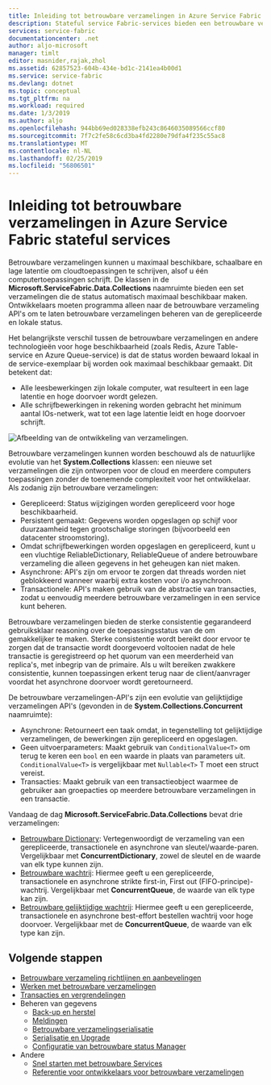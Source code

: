 ```yaml
---
title: Inleiding tot betrouwbare verzamelingen in Azure Service Fabric stateful services | Microsoft Docs
description: Stateful service Fabric-services bieden een betrouwbare verzamelingen die u in staat om maximaal beschikbare, schaalbare en lage latentie cloudtoepassingen te schrijven.
services: service-fabric
documentationcenter: .net
author: aljo-microsoft
manager: timlt
editor: masnider,rajak,zhol
ms.assetid: 62857523-604b-434e-bd1c-2141ea4b00d1
ms.service: service-fabric
ms.devlang: dotnet
ms.topic: conceptual
ms.tgt_pltfrm: na
ms.workload: required
ms.date: 1/3/2019
ms.author: aljo
ms.openlocfilehash: 944bb69ed028338efb243c8646035089566ccf80
ms.sourcegitcommit: 7f7c2fe58c6cd3ba4fd2280e79dfa4f235c55ac8
ms.translationtype: MT
ms.contentlocale: nl-NL
ms.lasthandoff: 02/25/2019
ms.locfileid: "56806501"
---
```

# <a name="introduction-to-reliable-collections-in-azure-service-fabric-stateful-services"></a>Inleiding tot betrouwbare verzamelingen in Azure Service Fabric stateful services

Betrouwbare verzamelingen kunnen u maximaal beschikbare, schaalbare en lage latentie om cloudtoepassingen te schrijven, alsof u één computertoepassingen schrijft. De klassen in de **Microsoft.ServiceFabric.Data.Collections** naamruimte bieden een set verzamelingen die de status automatisch maximaal beschikbaar maken. Ontwikkelaars moeten programma alleen naar de betrouwbare verzameling API's om te laten betrouwbare verzamelingen beheren van de gerepliceerde en lokale status.

Het belangrijkste verschil tussen de betrouwbare verzamelingen en andere technologieën voor hoge beschikbaarheid (zoals Redis, Azure Table-service en Azure Queue-service) is dat de status worden bewaard lokaal in de service-exemplaar bij worden ook maximaal beschikbaar gemaakt. Dit betekent dat:

* Alle leesbewerkingen zijn lokale computer, wat resulteert in een lage latentie en hoge doorvoer wordt gelezen.
* Alle schrijfbewerkingen in rekening worden gebracht het minimum aantal IOs-netwerk, wat tot een lage latentie leidt en hoge doorvoer schrijft.

![Afbeelding van de ontwikkeling van verzamelingen.](media/service-fabric-reliable-services-reliable-collections/ReliableCollectionsEvolution.png)

Betrouwbare verzamelingen kunnen worden beschouwd als de natuurlijke evolutie van het **System.Collections** klassen: een nieuwe set verzamelingen die zijn ontworpen voor de cloud en meerdere computers toepassingen zonder de toenemende complexiteit voor het ontwikkelaar. Als zodanig zijn betrouwbare verzamelingen:

* Gerepliceerd: Status wijzigingen worden gerepliceerd voor hoge beschikbaarheid.
* Persistent gemaakt: Gegevens worden opgeslagen op schijf voor duurzaamheid tegen grootschalige storingen (bijvoorbeeld een datacenter stroomstoring).
* Omdat schrijfbewerkingen worden opgeslagen en gerepliceerd, kunt u een vluchtige ReliableDictionary, ReliableQueue of andere betrouwbare verzameling die alleen gegevens in het geheugen kan niet maken.
* Asynchrone: API's zijn om ervoor te zorgen dat threads worden niet geblokkeerd wanneer waarbij extra kosten voor i/o asynchroon.
* Transactionele: API's maken gebruik van de abstractie van transacties, zodat u eenvoudig meerdere betrouwbare verzamelingen in een service kunt beheren.

Betrouwbare verzamelingen bieden de sterke consistentie gegarandeerd gebruiksklaar reasoning over de toepassingsstatus van de om gemakkelijker te maken.
Sterke consistentie wordt bereikt door ervoor te zorgen dat de transactie wordt doorgevoerd voltooien nadat de hele transactie is geregistreerd op het quorum van een meerderheid van replica's, met inbegrip van de primaire.
Als u wilt bereiken zwakkere consistentie, kunnen toepassingen erkent terug naar de client/aanvrager voordat het asynchrone doorvoer wordt geretourneerd.

De betrouwbare verzamelingen-API's zijn een evolutie van gelijktijdige verzamelingen API's (gevonden in de **System.Collections.Concurrent** naamruimte):

* Asynchrone: Retourneert een taak omdat, in tegenstelling tot gelijktijdige verzamelingen, de bewerkingen zijn gerepliceerd en opgeslagen.
* Geen uitvoerparameters: Maakt gebruik van `ConditionalValue<T>` om terug te keren een `bool` en een waarde in plaats van parameters uit. `ConditionalValue<T>` is vergelijkbaar met `Nullable<T>` T moet een struct vereist.
* Transacties: Maakt gebruik van een transactieobject waarmee de gebruiker aan groepacties op meerdere betrouwbare verzamelingen in een transactie.

Vandaag de dag **Microsoft.ServiceFabric.Data.Collections** bevat drie verzamelingen:

* [Betrouwbare Dictionary](https://msdn.microsoft.com/library/azure/dn971511.aspx): Vertegenwoordigt de verzameling van een gerepliceerde, transactionele en asynchrone van sleutel/waarde-paren. Vergelijkbaar met **ConcurrentDictionary**, zowel de sleutel en de waarde van elk type kunnen zijn.
* [Betrouwbare wachtrij](https://msdn.microsoft.com/library/azure/dn971527.aspx): Hiermee geeft u een gerepliceerde, transactionele en asynchrone strikte first-in, First out (FIFO-principe)-wachtrij. Vergelijkbaar met **ConcurrentQueue**, de waarde van elk type kan zijn.
* [Betrouwbare gelijktijdige wachtrij](service-fabric-reliable-services-reliable-concurrent-queue.md): Hiermee geeft u een gerepliceerde, transactionele en asynchrone best-effort bestellen wachtrij voor hoge doorvoer. Vergelijkbaar met de **ConcurrentQueue**, de waarde van elk type kan zijn.

## <a name="next-steps"></a>Volgende stappen

* [Betrouwbare verzameling richtlijnen en aanbevelingen](service-fabric-reliable-services-reliable-collections-guidelines.md)
* [Werken met betrouwbare verzamelingen](service-fabric-work-with-reliable-collections.md)
* [Transacties en vergrendelingen](service-fabric-reliable-services-reliable-collections-transactions-locks.md)
* Beheren van gegevens
  * [Back-up en herstel](service-fabric-reliable-services-backup-restore.md)
  * [Meldingen](service-fabric-reliable-services-notifications.md)
  * [Betrouwbare verzamelingserialisatie](service-fabric-reliable-services-reliable-collections-serialization.md)
  * [Serialisatie en Upgrade](service-fabric-application-upgrade-data-serialization.md)
  * [Configuratie van betrouwbare status Manager](service-fabric-reliable-services-configuration.md)
* Andere
  * [Snel starten met betrouwbare Services](service-fabric-reliable-services-quick-start.md)
  * [Referentie voor ontwikkelaars voor betrouwbare verzamelingen](https://msdn.microsoft.com/library/azure/microsoft.servicefabric.data.collections.aspx)
